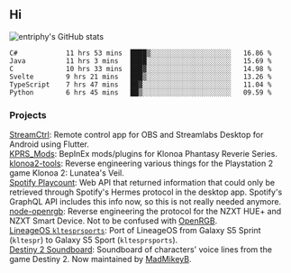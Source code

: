 ## Hi
![entriphy's GitHub stats](https://github-readme-stats.vercel.app/api?username=entriphy&show_icons=true&title_color=2196F3&bg_color=212121&text_color=FAFAFA&hide_border=true)
<!--START_SECTION:waka-->

```text
C#            11 hrs 53 mins  ████▒░░░░░░░░░░░░░░░░░░░░   16.86 %
Java          11 hrs 3 mins   ████░░░░░░░░░░░░░░░░░░░░░   15.69 %
C             10 hrs 33 mins  ███▓░░░░░░░░░░░░░░░░░░░░░   14.98 %
Svelte        9 hrs 21 mins   ███▒░░░░░░░░░░░░░░░░░░░░░   13.26 %
TypeScript    7 hrs 47 mins   ██▓░░░░░░░░░░░░░░░░░░░░░░   11.04 %
Python        6 hrs 45 mins   ██▒░░░░░░░░░░░░░░░░░░░░░░   09.59 %
```

<!--END_SECTION:waka-->
### Projects
[StreamCtrl](https://play.google.com/store/apps/details?id=dev.t4ils.obs_remote): Remote control app for OBS and Streamlabs Desktop for Android using Flutter.<br>
[KPRS_Mods](https://github.com/entriphy/KPRS_Mods): BepInEx mods/plugins for Klonoa Phantasy Reverie Series.<br>
[klonoa2-tools](https://github.com/entriphy/klonoa2-tools): Reverse engineering various things for the Playstation 2 game Klonoa 2: Lunatea's Veil.<br>
[Spotify Playcount](https://github.com/entriphy/sp-playcount-librespot): Web API that returned information that could only be retrieved through Spotify's Hermes protocol in the desktop app. Spotify's GraphQL API includes this info now, so this is not really needed anymore.<br>
[node-openrgb](https://github.com/entriphy/node-openrgb): Reverse engineering the protocol for the NZXT HUE+ and NZXT Smart Device. Not to be confused with [OpenRGB](https://gitlab.com/CalcProgrammer1/OpenRGB).<br>
[LineageOS `kltesprsports`](https://github.com/entriphy/android_device_samsung_kltesprsports): Port of LineageOS from Galaxy S5 Sprint (`kltespr`) to Galaxy S5 Sport (`kltesprsports`).<br>
[Destiny 2 Soundboard](https://github.com/entriphy/Destiny2-Soundboard): Soundboard of characters' voice lines from the game Destiny 2. Now maintained by [MadMikeyB](https://github.com/MadMikeyB/Destiny2-Soundboard).
